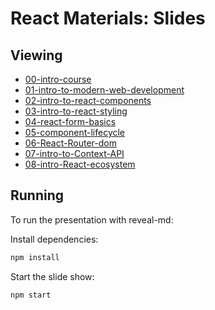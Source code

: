 # React Materials: Slides

## Viewing

* [00-intro-course](./slides/00-intro-course.md)
* [01-intro-to-modern-web-development](./slides/01-intro-to-modern-web-development.md)
* [02-intro-to-react-components](./slides/02-intro-to-react-and-components.md)
* [03-intro-to-react-styling](./slides/03-react-styling-solutions-and-component-libraries.md)
* [04-react-form-basics](./slides/04-react-form-basics.md)
* [05-component-lifecycle](./slides/05-component-lifecycle-hooks-and-api-requests.md)
* [06-React-Router-dom](./slides/06-React-Router-dom.md)
* [07-intro-to-Context-API](./slides/07-Context-API.md)
* [08-intro-React-ecosystem](./slides/08-React-ecosystem.md)

## Running

To run the presentation with reveal-md:

Install dependencies:

```sh
npm install
```

Start the slide show:

```sh
npm start
```
